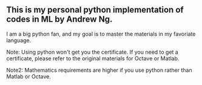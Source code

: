 ## This is my personal python implementation of codes in ML by Andrew Ng.

I am a big python fan, and my goal is to master the materials in my favoriate language.

Note: Using python won't get you the certificate. If you need to get a certificate, please refer to the original materials for Octave or Matlab.

Note2: Mathematics requirements are higher if you use python rather than Matlab or Octave.
